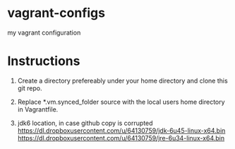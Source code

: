 vagrant-configs
===============

my vagrant configuration

Instructions
============

1. Create a directory prefereably under your home directory
    and clone this git repo.

2. Replace *.vm.synced_folder source with the local users home directory in 
Vagrantfile.

3. jdk6 location, in case github copy is corrupted
    https://dl.dropboxusercontent.com/u/64130759/jdk-6u45-linux-x64.bin
    https://dl.dropboxusercontent.com/u/64130759/jre-6u34-linux-x64.bin
